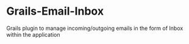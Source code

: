 Grails-Email-Inbox
==================

Grails plugin to manage incoming/outgoing emails in the form of Inbox within the application
